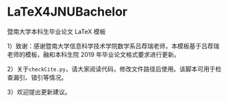 # LaTeX4JNUBachelor
暨南大学本科生毕业论文 LaTeX 模板

1）致谢：感谢暨南大学信息科学技术学院数学系吕荐瑞老师，本模板基于吕荐瑞老师的模板，融和本科生院 2019 年毕业论文格式要求进行更新。

2）关于```checkCite.py```，请大家阅读代码，修改文件路径后使用。该脚本可用于检查漏引、错引等情况。

3）欢迎提出更新建议。
